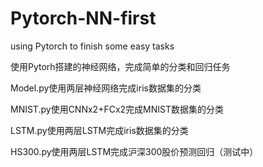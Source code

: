 # Pytorch-NN-first
using Pytorch to finish some easy tasks

使用Pytorh搭建的神经网络，完成简单的分类和回归任务

Model.py使用两层神经网络完成iris数据集的分类

MNIST.py使用CNNx2+FCx2完成MNIST数据集的分类

LSTM.py使用两层LSTM完成iris数据集的分类

HS300.py使用两层LSTM完成沪深300股价预测回归（测试中）
